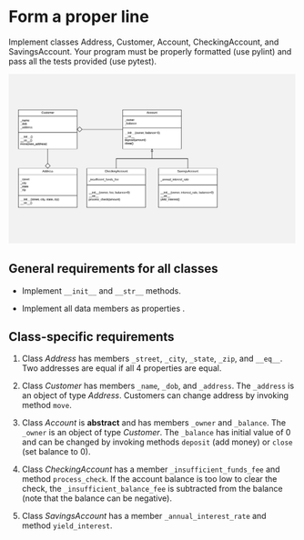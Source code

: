# Form a proper line

Implement classes Address, Customer, Account, CheckingAccount, and SavingsAccount. Your program must be properly formatted (use pylint) and  pass all the tests provided (use pytest).

![Bank Classes](bank.png)

## General requirements for all classes

* Implement `__init__` and `__str__` methods.

* Implement all data members as properties .


## Class-specific requirements

1. Class *Address* has members `_street`, `_city`, `_state`, `_zip`, and `__eq__`. Two addresses are equal if all 4 properties are equal.

1. Class *Customer* has members `_name`, `_dob`, and `_address`. The `_address` is an object of type *Address*. Customers can change address by invoking method `move`.

1. Class *Account* is **abstract** and has members `_owner` and `_balance`. The `_owner` is an object of type *Customer*. The `_balance` has initial value of 0 and can be changed by invoking methods `deposit` (add money) or `close` (set balance to 0).

1. Class *CheckingAccount* has a member `_insufficient_funds_fee` and method `process_check`. If the account balance is too low to clear the check, the `_insufficient_balance_fee` is subtracted from the balance (note that the balance can be negative).

1. Class *SavingsAccount* has a member `_annual_interest_rate` and method `yield_interest`.
